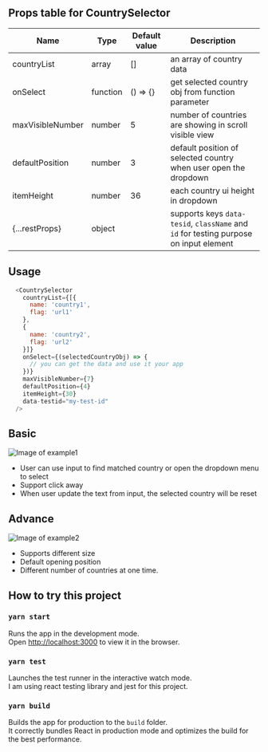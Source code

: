 ## Props table for CountrySelector

| Name   |      Type      |  Default value | Description
|----------|---------------|--------------|----------|
| countryList|  array | [] | an array of country data
| onSelect|    function    |  () => {} |  get selected country obj from function parameter
| maxVisibleNumber | number|    5 | number of countries are showing in scroll visible view
| defaultPosition | number|    3 |  default position of selected country when user open the dropdown
| itemHeight | number|    36 |  each country ui height in dropdown
| {...restProps} | object|     |  supports keys `data-tesid`, `className` and `id` for testing purpose on input element


## Usage

```javascript
  <CountrySelector
    countryList={[{
      name: 'country1',
      flag: 'url1'
    },
    {
      name: 'country2',
      flag: 'url2'
    }]}
    onSelect={(selectedCountryObj) => {
      // you can get the data and use it your app
    })}
    maxVisibleNumber={7}
    defaultPosition={4}
    itemHeight={30}
    data-testid="my-test-id"
  />
```

## Basic
![Image of example1](https://i.ibb.co/xDzD8qZ/example1.png)

- User can use input to find matched country or open the dropdown menu to select
- Support click away
- When user update the text from input, the selected country will be reset

## Advance

![Image of example2](https://i.ibb.co/SRCCBPq/example2.png)
 - Supports different size
 - Default opening position
 - Different number of countries at one time.

## How to try this project

### `yarn start`

Runs the app in the development mode.\
Open [http://localhost:3000](http://localhost:3000) to view it in the browser.

### `yarn test`

Launches the test runner in the interactive watch mode.\
I am using react testing library and jest for this project.

### `yarn build`

Builds the app for production to the `build` folder.\
It correctly bundles React in production mode and optimizes the build for the best performance.

